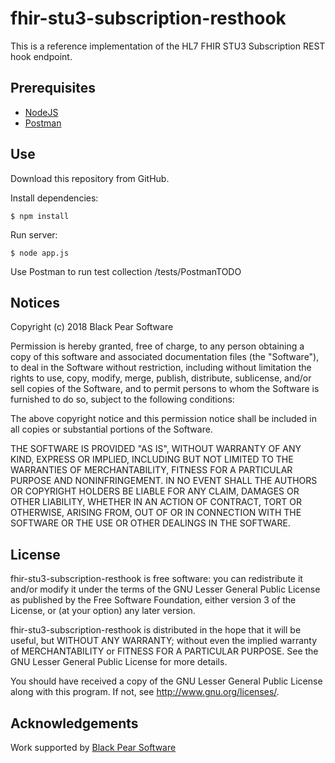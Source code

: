 # fhir-stu3-subscription-resthook
This is a reference implementation of the HL7 FHIR STU3 Subscription REST hook endpoint.

## Prerequisites
* [NodeJS](https://nodejs.org/)
* [Postman](https://www.getpostman.com/)

## Use
Download this repository from GitHub.

Install dependencies:

    $ npm install

Run server:

    $ node app.js

Use Postman to run test collection /tests/PostmanTODO

## Notices

Copyright (c) 2018 Black Pear Software

Permission is hereby granted, free of charge, to any person obtaining a copy of this software and associated documentation files (the "Software"), to deal in the Software without restriction, including without limitation the rights to use, copy, modify, merge, publish, distribute, sublicense, and/or sell copies of the Software, and to permit persons to whom the Software is furnished to do so, subject to the following conditions:

The above copyright notice and this permission notice shall be included in all copies or substantial portions of the Software.

THE SOFTWARE IS PROVIDED "AS IS", WITHOUT WARRANTY OF ANY KIND, EXPRESS OR IMPLIED, INCLUDING BUT NOT LIMITED TO THE WARRANTIES OF MERCHANTABILITY, FITNESS FOR A PARTICULAR PURPOSE AND NONINFRINGEMENT. IN NO EVENT SHALL THE AUTHORS OR COPYRIGHT HOLDERS BE LIABLE FOR ANY CLAIM, DAMAGES OR OTHER LIABILITY, WHETHER IN AN ACTION OF CONTRACT, TORT OR OTHERWISE, ARISING FROM, OUT OF OR IN CONNECTION WITH THE SOFTWARE OR THE USE OR OTHER DEALINGS IN THE SOFTWARE.

## License
fhir-stu3-subscription-resthook is free software: you can redistribute it and/or modify
it under the terms of the GNU Lesser General Public License as published by
the Free Software Foundation, either version 3 of the License, or
(at your option) any later version.

fhir-stu3-subscription-resthook is distributed in the hope that it will be useful,
but WITHOUT ANY WARRANTY; without even the implied warranty of
MERCHANTABILITY or FITNESS FOR A PARTICULAR PURPOSE.  See the
GNU Lesser General Public License for more details.

You should have received a copy of the GNU Lesser General Public License
along with this program.  If not, see <http://www.gnu.org/licenses/>.

## Acknowledgements

Work supported by [Black Pear Software](https://www.blackpear.com)